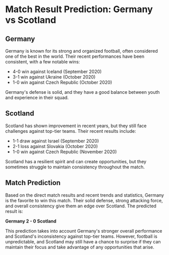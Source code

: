 # Match Result Prediction: Germany vs Scotland

## Germany
Germany is known for its strong and organized football, often considered one of the best in the world. Their recent performances have been consistent, with a few notable wins:

- 4-0 win against Iceland (September 2020)
- 3-1 win against Ukraine (October 2020)
- 1-0 win against Czech Republic (October 2020)

Germany's defense is solid, and they have a good balance between youth and experience in their squad.

## Scotland
Scotland has shown improvement in recent years, but they still face challenges against top-tier teams. Their recent results include:

- 1-1 draw against Israel (September 2020)
- 2-1 loss against Slovakia (October 2020)
- 1-0 win against Czech Republic (November 2020)

Scotland has a resilient spirit and can create opportunities, but they sometimes struggle to maintain consistency throughout the match.

## Match Prediction
Based on the direct match results and recent trends and statistics, Germany is the favorite to win this match. Their solid defense, strong attacking force, and overall consistency give them an edge over Scotland. The predicted result is:

**Germany 2 - 0 Scotland**

This prediction takes into account Germany's stronger overall performance and Scotland's inconsistency against top-tier teams. However, football is unpredictable, and Scotland may still have a chance to surprise if they can maintain their focus and take advantage of any opportunities that arise.